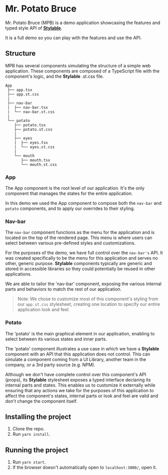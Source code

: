 # Mr. Potato Bruce
Mr. Potato Bruce (MPB) is a demo application showcasing the features and typed style API of **[Stylable](https://stylable.io)**.

It is a full demo so you can play with the features and use the API.

## Structure
MPB has several components simulating the structure of a simple web application. These components are composed of a TypeScript file with the component's logic, and the **Stylable** .st.css file.

```
App
 ├── app.tsx
 ├── app.st.css
 |
 ├── nav-bar
 |  ├── nav-bar.tsx
 |  └── nav-bar.st.css
 |
 └── potato
    ├── potato.tsx
    ├── potato.st.css
    |
    ├── eyes
    |  ├── eyes.tsx
    |  └── eyes.st.css
    |
    └── mouth
       ├── mouth.tsx
       └── mouth.st.css
```

### App
The App component is the root level of our application. It's the only component that manages the states for the entire application.

In this demo we used the App component to compose both the `nav-bar` and `potato` components, and to apply our overrides to their styling.

### Nav-bar
The `nav-bar` component functions as the menu for the application and is located on the top of the rendered page. This menu is where users can select between various pre-defined styles and customizations.

For the purposes of the demo, we have full control over the `nav-bar's` API. It was created specifically to be the menu for this application and serves no other, generic purpose. **Stylable** components typically are generic and stored in accessible libraries so they could potentially be reused in other applications.

We are able to tailor the 'nav-bar' component, exposing the various internal parts and behaviors to match the rest of our application.

> Note: We chose to customize most of this component's styling from our `app.st.css` stylesheet, creating one location to specify our entire application look and feel.

### Potato
The 'potato' is the main graphical element in our application, enabling to select between its various states and inner parts.

The 'potato' component illustrates a use case in which we have a **Stylable** component with an API that this application does not control. This can simulate a component coming from a UI Library, another team in the company, or a 3rd party source (e.g. NPM).

Although we don't have complete control over this component's API (props), its **Stylable** stylesheet exposes a typed interface declaring its internal parts and states. This enables us to customize it externally while ensuring that any actions we take for the purposes of this application to affect the component's states, internal parts or look and feel are valid and don't change the component itself.

## Installing the project
1. Clone the repo.
2. Run `yarn install`.

## Running the project
1. Run `yarn start`.
2. If the browser doesn't automatically open to `localhost:3000/`, open it.
